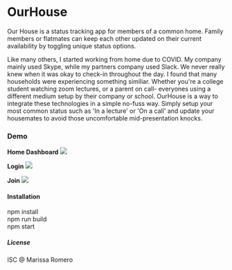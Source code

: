 

# OurHouse
Our House is a status tracking app for members of a common home. 
Family members or flatmates can keep each other updated on their current availability by toggling unique status options. 

Like many others, I started working from home due to COVID. My company mainly used Skype, while my partners company used Slack. We never really knew when it was okay to check-in throughout the day. I found that many households were experiencing something similiar. Whether you're a college student watching zoom lectures, or a parent on call- everyones using a different medium setup by their company or school. OurHouse is a way to integrate these technologies in a simple no-fuss way. Simply setup your most common status such as 'In a lecture' or 'On a call' and update your housemates to avoid those uncomfortable mid-presentation knocks. 

### Demo
**Home Dashboard**
<img src='https://i.imgur.com/RJIQv1K.jpg'>

**Login**
<img src='https://i.imgur.com/rEHYXzr.jpg'>

**Join**
<img src='https://i.imgur.com/nM7XJmm.jpg'>

#### Installation
npm install  
npm run build  
npm start  

##### License
ISC @ Marissa Romero
